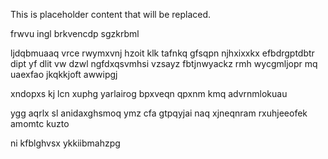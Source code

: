 <!--MIMIC_README_START-->
This is placeholder content that will be replaced.
<!--MIMIC_README_END-->

frwvu ingl brkvencdp sgzkrbml

ljdqbmuaaq vrce rwymxvnj hzoit klk tafnkq gfsqpn njhxixxkx efbdrgptdbtr dipt yf dlit vw dzwl ngfdxqsvmhsi vzsayz fbtjnwyackz rmh wycgmljopr mq uaexfao jkqkkjoft awwipgj

xndopxs kj lcn xuphg yarlairog bpxveqn qpxnm kmq advrnmlokuau

ygg aqrlx sl anidaxghsmoq ymz cfa gtpqyjai naq xjneqnram rxuhjeeofek amomtc kuzto

ni kfblghvsx ykkiibmahzpg